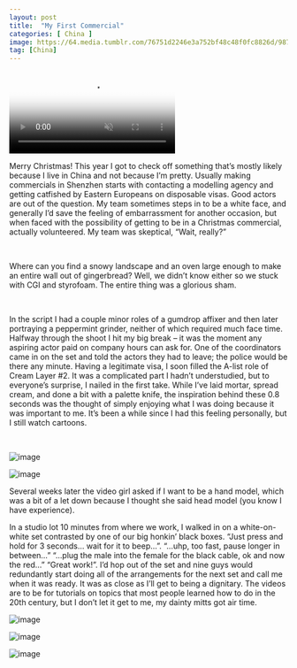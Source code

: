 ```yaml
---
layout: post
title:  "My First Commercial"
categories: [ China ]
image: https://64.media.tumblr.com/76751d2246e3a752bf48c48f0fc8826d/987040df88261879-7e/s500x750/bf9d4eccb8bfcfa23b45a207d272562de67061ad.jpg
tag: [China]
---
```


<video controls="controls" autoplay="autoplay" muted="muted" poster="https://va.media.tumblr.com/tumblr_r7aa49L1Kf1ubdk8f.mp4"><source src="https://va.media.tumblr.com/tumblr_r4ka11LI2P1ubdk8f_720.mp4" type="video/mp4"></video>


<p>Merry Christmas! This year I got to check off something that&rsquo;s mostly likely because I live in China and not because I&rsquo;m pretty. Usually making commercials in Shenzhen starts with contacting a modelling agency and getting catfished by Eastern Europeans on disposable visas. Good actors are out of the question. My team sometimes steps in to be a white face, and generally I&rsquo;d save the feeling of embarrassment for another occasion, but when faced with the possibility of getting to be in a Christmas commercial, actually volunteered. My team was skeptical, &ldquo;Wait, really?&rdquo;</p>

<p>&nbsp;</p>

<p>Where can you find a snowy landscape and an oven large enough to make an entire wall out of gingerbread? Well, we didn&rsquo;t know either so we stuck with CGI and styrofoam. The entire thing was a glorious sham.</p>

<p>&nbsp;</p>

<p>In the script I had a couple minor roles of a gumdrop affixer and then later portraying a peppermint grinder, neither of which required much face time. Halfway through the shoot I hit my big break &ndash; it was the moment any aspiring actor paid on company hours can ask for. One of the coordinators came in on the set and told the actors they had to leave; the police would be there any minute. Having a legitimate visa, I soon filled the A-list role of Cream Layer #2. It was a complicated part I hadn&rsquo;t understudied, but to everyone&rsquo;s surprise, I nailed in the first take. While I&rsquo;ve laid mortar, spread cream, and done a bit with a palette knife, the inspiration behind these 0.8 seconds was the thought of simply enjoying what I was doing because it was important to me. It&rsquo;s been a while since I had this feeling personally, but I still watch cartoons.</p>

<p>&nbsp;</p>

<p><img alt="image" class="image post_media_photo" src="https://64.media.tumblr.com/76751d2246e3a752bf48c48f0fc8826d/987040df88261879-7e/s500x750/bf9d4eccb8bfcfa23b45a207d272562de67061ad.jpg" /></p>

<p><img alt="image" class="image post_media_photo" src="https://64.media.tumblr.com/2c5a1267728d046972fd9fae23e5249b/987040df88261879-3b/s500x750/6fe228426fea6b7c82a24217715e3e7e48cf3172.jpg" /></p>

<p>Several weeks later the video girl asked if I want to be a hand model, which was a bit of a let down because I thought she said head model (you know I have experience).</p>

<p>In a studio lot 10 minutes from where we work, I walked in on a white-on-white set contrasted by one of our big honkin&rsquo; black boxes. &ldquo;Just press and hold for 3 seconds&hellip; wait for it to beep&hellip;&rdquo;. &ldquo;&hellip;uhp, too fast, pause longer in between&hellip;&rdquo; &ldquo;&hellip;plug the male into the female for the black cable, ok and now the red&hellip;&rdquo; &ldquo;Great work!&rdquo;. I&rsquo;d hop out of the set and nine guys would redundantly start doing all of the arrangements for the next set and call me when it was ready. It was as close as I&rsquo;ll get to being a dignitary. The videos are to be for tutorials on topics that most people learned how to do in the 20th century, but I don&rsquo;t let it get to me, my dainty mitts got air time.</p>

<p><img alt="image" class="image post_media_photo" src="https://64.media.tumblr.com/4ac0aa26684f12fdb50d611980ae3907/987040df88261879-d6/s500x750/605b2b834d7ad146734e2215c717b55cddac1523.jpg" /></p>

<p><img alt="image" class="image post_media_photo" src="https://64.media.tumblr.com/926b18b510a891ebcad336ba6b75fd20/987040df88261879-d4/s500x750/a54d0292891cb7322e3ebba8dd11063cee7cd91c.jpg" /></p>

<p><img alt="image" class="image post_media_photo" src="https://64.media.tumblr.com/0d86de23feb7cae4b9c4032985736b94/987040df88261879-a8/s500x750/17b4e9de91d46df097f504dc5220bf012db2d180.jpg" /></p>

<ul>
</ul>
